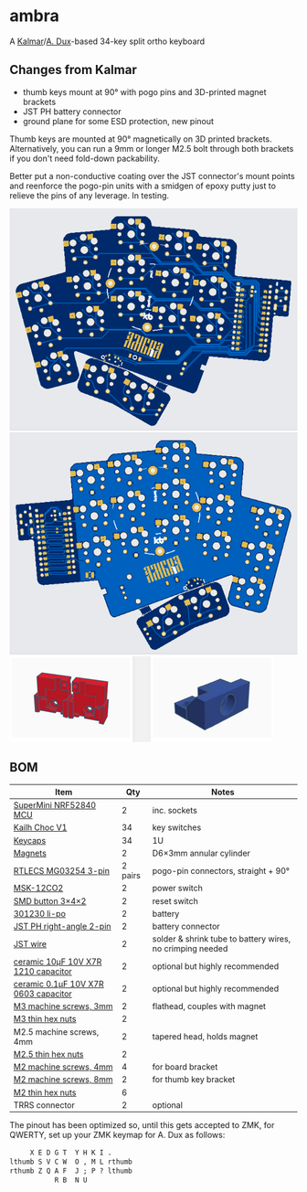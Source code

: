 # ambra
A [Kalmar](https://github.com/aroum/kalmar)/[A. Dux](https://github.com/tapioki/cephalopoda/tree/main/Architeuthis%20dux)-based 34-key split ortho keyboard

## Changes from Kalmar

- thumb keys mount at 90° with pogo pins and 3D-printed magnet brackets
- JST PH battery connector
- ground plane for some ESD protection, new pinout

Thumb keys are mounted at 90° magnetically on 3D printed brackets. Alternatively, you can run a 9mm or longer M2.5 bolt through both brackets if you don't need fold-down packability.


Better put a non-conductive coating over the JST connector's mount points and reenforce the pogo-pin units with a smidgen of epoxy putty just to relieve the pins of any leverage. In testing.

![Alt text](https://github.com/stozi/ambra/blob/main/ambra.png?raw=true)
![Alt text](https://github.com/stozi/ambra/blob/main/ambra-back.png?raw=true)
![Alt text](https://github.com/stozi/ambra/blob/main/brackets.png?raw=true)

## BOM

Item     | Qty   | Notes 
----------|-------|-------
[SuperMini NRF52840 MCU](https://www.aliexpress.com/item/1005008099333183.html) | 2 | inc. sockets
[Kailh Choc V1](https://a.aliexpress.com/_EGNqHgc) | 34 | key switches
[Keycaps](https://a.aliexpress.com/_EGNqLfE) | 34 | 1U
[Magnets](https://www.aliexpress.com/item/1005006788058856.html) | 2 | D6×3mm annular cylinder
[RTLECS MG03254 3-pin](https://a.aliexpress.com/_Ev5QIZa) | 2 pairs | pogo-pin connectors, straight + 90°
[MSK-12CO2](https://aliexpress.ru/item/1005001398386692.html) | 2 | power switch
[SMD button 3×4×2](https://aliexpress.ru/item/1005003812819985.html) | 2 | reset switch
[301230 li-po](https://aliexpress.ru/item/32732458079.html) | 2 | battery
[JST PH right-angle 2-pin](https://www.aliexpress.com/item/1005008131930144.html) | 2 | battery connector
[JST wire](https://www.aliexpress.com/item/1005001649158434.html) | 2 | solder & shrink tube to battery wires, no crimping needed
[ceramic 10μF 10V X7R 1210 capacitor](https://www.snapeda.com/parts/1210ZC106KAT2A/KYOCERA%20AVX/view-part/?ref=search&t=1210%2010%20%C2%B5F%2010V%20capacitor) | 2 | optional but highly recommended
[ceramic 0.1μF 10V X7R 0603 capacitor](https://www.snapeda.com/parts/C0603C104K8RACTU/KEMET/view-part/?ref=dk&t=kemet%20c0603c104k8ractu&con_ref=None)| 2 | optional but highly recommended
[M3 machine screws, 3mm](https://www.aliexpress.com/item/1005006662972635.html) | 2 | flathead, couples with magnet
[M3 thin hex nuts](https://a.aliexpress.com/_EvCkuwM) | 2 |
M2.5 machine screws, 4mm | 2 | tapered head, holds magnet
[M2.5 thin hex nuts](https://a.aliexpress.com/_EvCkuwM) | 2 |
[M2 machine screws, 4mm](https://www.aliexpress.com/item/1005006662972635.html) | 4 | for board bracket
[M2 machine screws, 8mm](https://www.aliexpress.com/item/1005006662972635.html) | 2 | for thumb key bracket
[M2 thin hex nuts](https://a.aliexpress.com/_EvCkuwM) | 6 | 
TRRS connector | 2 | optional

The pinout has been optimized so, until this gets accepted to ZMK, for QWERTY, set up your ZMK keymap for A. Dux as follows:

```
     X E D G T  Y H K I .
lthumb S V C W  O , M L rthumb
rthumb Z Q A F  J ; P ? lthumb
           R B  N U
```
